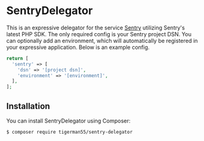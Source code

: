 # SentryDelegator
This is an expressive delegator for the service [Sentry](https://sentry.io) utilizing Sentry's latest PHP SDK. The only required config is your Sentry project DSN. You can optionally add an environment, which will automatically be registered in your expressive application. Below is an example config.

```php
return [
  'sentry' => [
    'dsn' => '[project dsn]',
    'environment' => '[environment]',
  ],
];
```

## Installation

You can install SentryDelegator using Composer:

```bash
$ composer require tigerman55/sentry-delegator
```